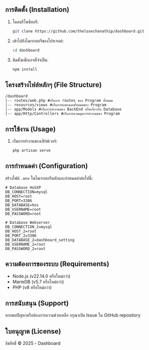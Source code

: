 ## การติดตั้ง (Installation)

1. โคลนรีโพซิทอรี:
    ```bash
    git clone https://github.com/thelosechanathip/dashboard.git
    ```

2. เข้าไปยังไดเรกทอรีของโปรเจกต์:
    ```bash
    cd dashboard
    ```

3. ติดตั้งแพ็กเกจที่จำเป็น:
    ```bash
    npm install
    ```

## โครงสร้างไฟล์หลักๆ (File Structure)

```
/dashboard
|-- routes/web.php #เก็บการ routes ของ Program ทั้งหมด
|-- resources/views #เก็บการแสดงผลทั้งหมดของ Program
|-- app/Models #เก็บการทำงานของ BackEnd หรือเกี่ยวกับ Database
|-- app/Http/Controllers #เก็บการควมคุมการทำงานของ Program
```

## การใช้งาน (Usage)

1. เริ่มการทำงานของเซิร์ฟเวอร์:
   ```bash
   php artisan serve
   ```

## การกำหนดค่า (Configuration)

สร้างไฟล์ `.env` ในไดเรกทอรีหลักและกำหนดค่าต่อไปนี้:

```
# Database HoSXP
DB_CONNECTION=mysql
DB_HOST=root
DB_PORT=3306
DB_DATABASE=hos
DB_USERNAME=root
DB_PASSWORD=root

# Database Webserver
DB_CONNECTION_2=mysql
DB_HOST_2=root
DB_PORT_2=3306
DB_DATABASE_2=dashboard_setting
DB_USERNAME_2=root
DB_PASSWORD_2=root
```

## ความต้องการของระบบ (Requirements)

- Node.js (v22.14.0 หรือใหม่กว่า)
- MarieDB (v5.7 หรือใหม่กว่า)
- PHP (v8 หรือใหม่กว่า)

## การสนับสนุน (Support)

หากพบปัญหาหรือต้องการความช่วยเหลือ กรุณาเปิด Issue ใน GitHub repository

## ใบอนุญาต (License)

ลิขสิทธิ์ © 2025 - Dashboard